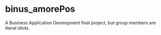 # binus_amorePos
A Business Application Development final project, but group members are literal idiots.
